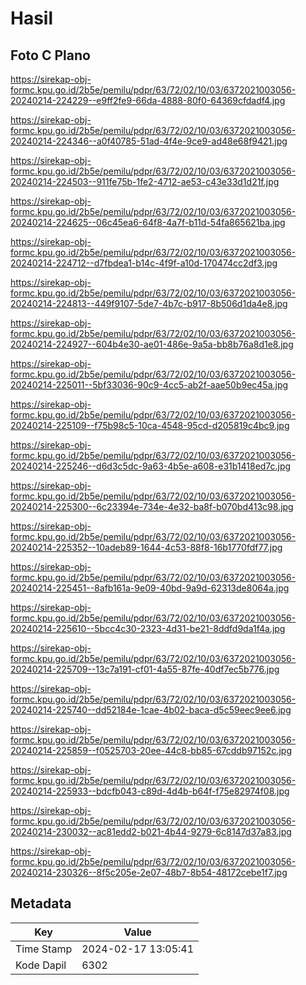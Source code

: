 # Hasil

## Foto C Plano

https://sirekap-obj-formc.kpu.go.id/2b5e/pemilu/pdpr/63/72/02/10/03/6372021003056-20240214-224229--e9ff2fe9-66da-4888-80f0-64369cfdadf4.jpg

https://sirekap-obj-formc.kpu.go.id/2b5e/pemilu/pdpr/63/72/02/10/03/6372021003056-20240214-224346--a0f40785-51ad-4f4e-9ce9-ad48e68f9421.jpg

https://sirekap-obj-formc.kpu.go.id/2b5e/pemilu/pdpr/63/72/02/10/03/6372021003056-20240214-224503--911fe75b-1fe2-4712-ae53-c43e33d1d21f.jpg

https://sirekap-obj-formc.kpu.go.id/2b5e/pemilu/pdpr/63/72/02/10/03/6372021003056-20240214-224625--06c45ea6-64f8-4a7f-b11d-54fa865621ba.jpg

https://sirekap-obj-formc.kpu.go.id/2b5e/pemilu/pdpr/63/72/02/10/03/6372021003056-20240214-224712--d7fbdea1-b14c-4f9f-a10d-170474cc2df3.jpg

https://sirekap-obj-formc.kpu.go.id/2b5e/pemilu/pdpr/63/72/02/10/03/6372021003056-20240214-224813--449f9107-5de7-4b7c-b917-8b506d1da4e8.jpg

https://sirekap-obj-formc.kpu.go.id/2b5e/pemilu/pdpr/63/72/02/10/03/6372021003056-20240214-224927--604b4e30-ae01-486e-9a5a-bb8b76a8d1e8.jpg

https://sirekap-obj-formc.kpu.go.id/2b5e/pemilu/pdpr/63/72/02/10/03/6372021003056-20240214-225011--5bf33036-90c9-4cc5-ab2f-aae50b9ec45a.jpg

https://sirekap-obj-formc.kpu.go.id/2b5e/pemilu/pdpr/63/72/02/10/03/6372021003056-20240214-225109--f75b98c5-10ca-4548-95cd-d205819c4bc9.jpg

https://sirekap-obj-formc.kpu.go.id/2b5e/pemilu/pdpr/63/72/02/10/03/6372021003056-20240214-225246--d6d3c5dc-9a63-4b5e-a608-e31b1418ed7c.jpg

https://sirekap-obj-formc.kpu.go.id/2b5e/pemilu/pdpr/63/72/02/10/03/6372021003056-20240214-225300--6c23394e-734e-4e32-ba8f-b070bd413c98.jpg

https://sirekap-obj-formc.kpu.go.id/2b5e/pemilu/pdpr/63/72/02/10/03/6372021003056-20240214-225352--10adeb89-1644-4c53-88f8-16b1770fdf77.jpg

https://sirekap-obj-formc.kpu.go.id/2b5e/pemilu/pdpr/63/72/02/10/03/6372021003056-20240214-225451--8afb161a-9e09-40bd-9a9d-62313de8064a.jpg

https://sirekap-obj-formc.kpu.go.id/2b5e/pemilu/pdpr/63/72/02/10/03/6372021003056-20240214-225610--5bcc4c30-2323-4d31-be21-8ddfd9da1f4a.jpg

https://sirekap-obj-formc.kpu.go.id/2b5e/pemilu/pdpr/63/72/02/10/03/6372021003056-20240214-225709--13c7a191-cf01-4a55-87fe-40df7ec5b776.jpg

https://sirekap-obj-formc.kpu.go.id/2b5e/pemilu/pdpr/63/72/02/10/03/6372021003056-20240214-225740--dd52184e-1cae-4b02-baca-d5c59eec9ee6.jpg

https://sirekap-obj-formc.kpu.go.id/2b5e/pemilu/pdpr/63/72/02/10/03/6372021003056-20240214-225859--f0525703-20ee-44c8-bb85-67cddb97152c.jpg

https://sirekap-obj-formc.kpu.go.id/2b5e/pemilu/pdpr/63/72/02/10/03/6372021003056-20240214-225933--bdcfb043-c89d-4d4b-b64f-f75e82974f08.jpg

https://sirekap-obj-formc.kpu.go.id/2b5e/pemilu/pdpr/63/72/02/10/03/6372021003056-20240214-230032--ac81edd2-b021-4b44-9279-6c8147d37a83.jpg

https://sirekap-obj-formc.kpu.go.id/2b5e/pemilu/pdpr/63/72/02/10/03/6372021003056-20240214-230326--8f5c205e-2e07-48b7-8b54-48172cebe1f7.jpg


## Metadata

| Key        | Value               |
| ---------- | ------------------- |
| Time Stamp | 2024-02-17 13:05:41 |
| Kode Dapil | 6302                |



